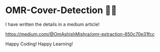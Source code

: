 # OMR-Cover-Detection 👩‍💻

I have written the details in a medium article!

https://medium.com/@OmAshishMishra/omr-extraction-650c70e31fcc

Happy Coding!
Happy Learning!
